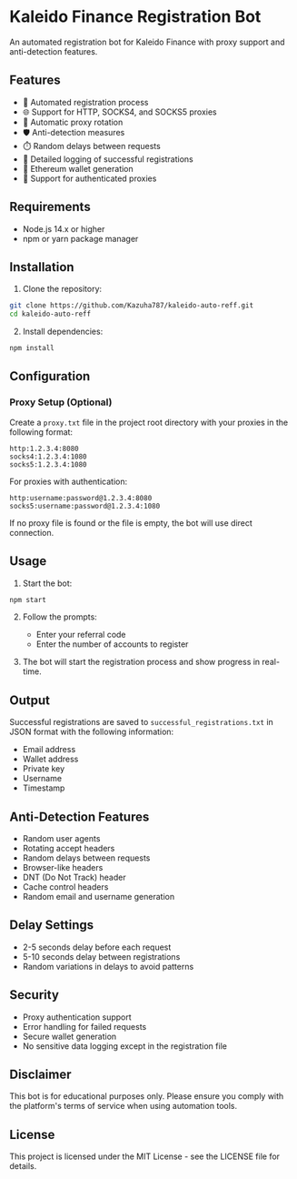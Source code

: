 # Kaleido Finance Registration Bot

An automated registration bot for Kaleido Finance with proxy support and anti-detection features.

## Features

- 🤖 Automated registration process
- 🌐 Support for HTTP, SOCKS4, and SOCKS5 proxies
- 🔄 Automatic proxy rotation
- 🛡️ Anti-detection measures
- ⏱️ Random delays between requests
- 📝 Detailed logging of successful registrations
- 💼 Ethereum wallet generation
- 🔑 Support for authenticated proxies

## Requirements

- Node.js 14.x or higher
- npm or yarn package manager

## Installation

1. Clone the repository:
```bash
git clone https://github.com/Kazuha787/kaleido-auto-reff.git
cd kaleido-auto-reff
```

2. Install dependencies:
```bash
npm install
```

## Configuration

### Proxy Setup (Optional)

Create a `proxy.txt` file in the project root directory with your proxies in the following format:

```
http:1.2.3.4:8080
socks4:1.2.3.4:1080
socks5:1.2.3.4:1080
```

For proxies with authentication:
```
http:username:password@1.2.3.4:8080
socks5:username:password@1.2.3.4:1080
```

If no proxy file is found or the file is empty, the bot will use direct connection.

## Usage

1. Start the bot:
```bash
npm start
```

2. Follow the prompts:
   - Enter your referral code
   - Enter the number of accounts to register

3. The bot will start the registration process and show progress in real-time.

## Output

Successful registrations are saved to `successful_registrations.txt` in JSON format with the following information:
- Email address
- Wallet address
- Private key
- Username
- Timestamp

## Anti-Detection Features

- Random user agents
- Rotating accept headers
- Random delays between requests
- Browser-like headers
- DNT (Do Not Track) header
- Cache control headers
- Random email and username generation

## Delay Settings

- 2-5 seconds delay before each request
- 5-10 seconds delay between registrations
- Random variations in delays to avoid patterns

## Security

- Proxy authentication support
- Error handling for failed requests
- Secure wallet generation
- No sensitive data logging except in the registration file

## Disclaimer

This bot is for educational purposes only. Please ensure you comply with the platform's terms of service when using automation tools.

## License

This project is licensed under the MIT License - see the LICENSE file for details.
